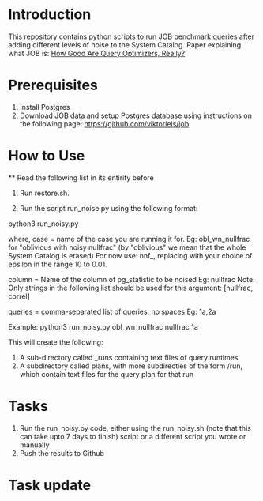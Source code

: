 # Introduction
This repository contains python scripts to run JOB benchmark queries after adding different levels of noise to the System Catalog.
Paper explaining what JOB is: [How Good Are Query Optimizers, Really?](https://www.vldb.org/pvldb/vol9/p204-leis.pdf)

# Prerequisites
1. Install Postgres
2. Download JOB data and setup Postgres database using instructions on the following page:
https://github.com/viktorleis/job

# How to Use
** Read the following list in its entirity before

1. Run restore.sh.

2. Run the script run_noise.py using the following format:

python3 run_noisy.py <case> <column> <queries>

where,
case = name of the case you are running it for. 
Eg: obl_wn_nullfrac for "oblivious with noisy nullfrac"
(by "oblivious" we mean that the whole System Catalog is erased)
For now use: nnf_<epsilon>, replacing <epsilon> with your choice of epsilon in the range 10 to 0.01.

column = Name of the column of pg_statistic to be noised
Eg: nullfrac
Note: Only strings in the following list should be used for this argument: [nullfrac, correl]

queries = comma-separated list of queries, no spaces
Eg: 1a,2a

Example: python3 run_noisy.py obl_wn_nullfrac nullfrac 1a

This will create the following:
1. A sub-directory called <case>_runs containing text files of query runtimes
2. A subdirectory called plans, with more subdirecties of the form <case>/run, which contain text files for the query plan for that run

# Tasks
1. Run the run_noisy.py code, either using the run_noisy.sh (note that this can take upto 7 days to finish) script or a different script you wrote or manually
2. Push the results to Github

# Task update




